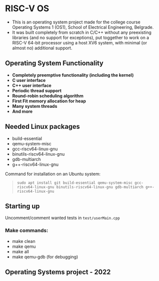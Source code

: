 # RISC-V OS
- This is an operating system project made for the college course Operating Systems 1 (OS1), School of Electrical Engineering, Belgrade.
- It was built completely from scratch in C/C++ without any preexisting libraries (and no support for exceptions), 
put toggether to work on a RISC-V 64-bit processor using a host XV6 system, with minimal (or almost no) additional support.

## Operating System Functionality
- **Completely preemptive functionality (including the kernel)**
- **C user interface**
- **C++ user interface**
- **Periodic thread support**
- **Round-robin scheduling algorithm**
- **First Fit memory allocation for heap**
- **Many system threads**
- **And more**

## Needed Linux packages
- build-essential
- qemu-system-misc
- gcc-riscv64-linux-gnu
- binutils-riscv64-linux-gnu
- gdb-multiarch
- g++-riscv64-linux-gnu

Command for installation on an Ubuntu system:
>`sudo apt install git build-essential qemu-system-misc gcc-riscv64-linux-gnu binutils-riscv64-linux-gnu gdb-multiarch g++-riscv64-linux-gnu`

## Starting up

Uncomment/comment wanted tests in `test/userMain.cpp`

### Make commands:
- make clean
- make qemu
- make all
- make qemu-gdb (for debugging)

## Operating Systems project - 2022
